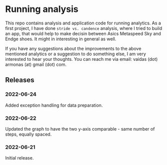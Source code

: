 # Running analysis

This repo contains analysis and application code for running analytics. As a first project, I have done `stride vs. candence` analysis, where I tried to build an app, that would help to make decisin between Asics Metaspeed Sky and Endge shoes. It might in interesting in general as well.

If you have any suggestions about the improvements to the above mentioned analytics or a suggestion to do something else, I am very interested to hear your thoughts. You can reach me via email: vaidas (dot) armonas (at) gmail (dot) com.


## Releases
### 2022-06-24
Added exception handling for data preparation.

### 2022-06-22
Updated the graph to have the two y-axis comparable - same number of steps, equally spaced.

### 2022-06-21
Initial release.